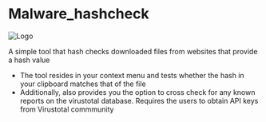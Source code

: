 # Malware_hashcheck
![Logo](https://github.com/Ryukojin/Malware_hashcheck/blob/main/logo_filehashcheck.png)

A simple tool that hash checks downloaded files from websites that provide a hash value
- The tool resides in your context menu and tests whether the hash in your clipboard matches that of the file
- Additionally, also provides you the option to cross check for any known reports on the virustotal database. Requires the users to obtain API keys from Virustotal commmunity